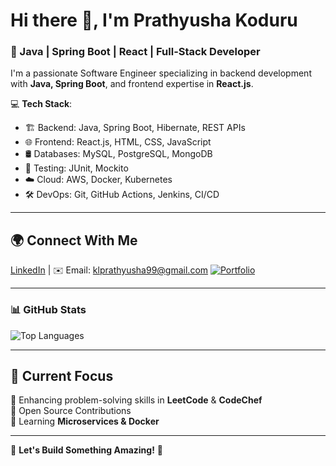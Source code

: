 # Hi there 👋, I'm Prathyusha Koduru 

### 🚀 Java | Spring Boot | React | Full-Stack Developer

I'm a passionate Software Engineer specializing in backend development with **Java, Spring Boot**, and frontend expertise in **React.js**.

💻 **Tech Stack**:
- 🏗 Backend: Java, Spring Boot, Hibernate, REST APIs
- 🌐 Frontend: React.js, HTML, CSS, JavaScript
- 🛢 Databases: MySQL, PostgreSQL, MongoDB
- 🧪 Testing: JUnit, Mockito
- ☁️ Cloud: AWS, Docker, Kubernetes
- 🛠 DevOps: Git, GitHub Actions, Jenkins, CI/CD
---

## 🌍 Connect With Me
[LinkedIn](https://www.linkedin.com/in/kodur1p/) | ✉️ Email: klprathyusha99@gmail.com
[![Portfolio](https://img.shields.io/badge/Portfolio-Visit-green?style=flat&logo=google-chrome)](https://yourportfolio.com)

---

### **📊 GitHub Stats**
![Top Languages](https://github-readme-stats.vercel.app/api/top-langs/?username=Kl-prathyusha&layout=compact&theme=tokyonight)

---

## 🎯 Current Focus
🔹 Enhancing problem-solving skills in **LeetCode** & **CodeChef**  
🔹 Open Source Contributions  
🔹 Learning **Microservices & Docker**  

---

🌟 **Let's Build Something Amazing!** 🚀

